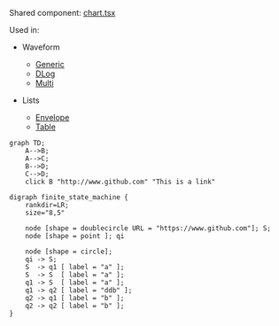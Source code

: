 Shared component: [chart.tsx](../src/shared/ui/chart.tsx)

Used in:

-   Waveform

    -   [Generic](../src/instrument/window/waveform/generic.tsx)
    -   [DLog](../src/instrument/window/waveform/generic.tsx)
    -   [Multi](../src/instrument/window/waveform/generic.tsx)

-   Lists

    -   [Envelope](../src/instrument/window/lists/envelope.tsx)
    -   [Table](../src/instrument/window/lists/table.tsx)

```mermaid
graph TD;
    A-->B;
    A-->C;
    B-->D;
    C-->D;
    click B "http://www.github.com" "This is a link"
```

```graphviz
digraph finite_state_machine {
    rankdir=LR;
    size="8,5"

    node [shape = doublecircle URL = "https://www.github.com"]; S;
    node [shape = point ]; qi

    node [shape = circle];
    qi -> S;
    S  -> q1 [ label = "a" ];
    S  -> S  [ label = "a" ];
    q1 -> S  [ label = "a" ];
    q1 -> q2 [ label = "ddb" ];
    q2 -> q1 [ label = "b" ];
    q2 -> q2 [ label = "b" ];
}
```
